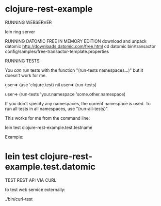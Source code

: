 clojure-rest-example
====================


RUNNING WEBSERVER

lein ring server



RUNNING DATOMIC FREE IN MEMORY EDITION
download and unpack datomic http://downloads.datomic.com/free.html
cd datomic
bin/transactor config/samples/free-transactor-template.properties



RUNNING TESTS

You *can* run tests with the function "(run-tests namespaces...)" but it doesn't work for me.

user=> (use 'clojure.test)
nil
user=> (run-tests)

user=> (run-tests 'your.namespace 'some.other.namespace)

If you don't specify any namespaces, the current namespace is
used.  To run all tests in all namespaces, use "(run-all-tests)".

This works for me from the command line:

lein test clojure-rest-example.test.testname


Example:
# lein test clojure-rest-example.test.datomic




TEST REST API VIA CURL

to test web service externally:

./bin/curl-test
